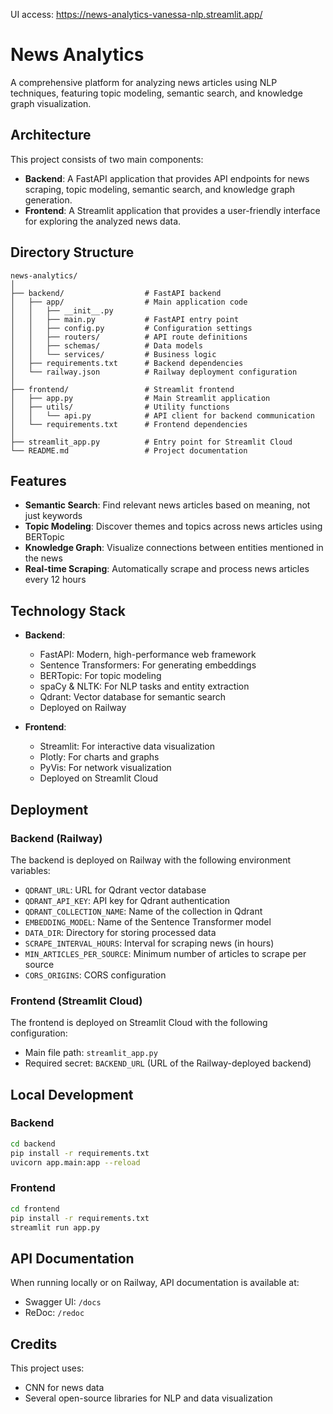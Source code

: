 UI access: https://news-analytics-vanessa-nlp.streamlit.app/

# News Analytics

A comprehensive platform for analyzing news articles using NLP techniques, featuring topic modeling, semantic search, and knowledge graph visualization.

## Architecture

This project consists of two main components:

- **Backend**: A FastAPI application that provides API endpoints for news scraping, topic modeling, semantic search, and knowledge graph generation.
- **Frontend**: A Streamlit application that provides a user-friendly interface for exploring the analyzed news data.

## Directory Structure

```
news-analytics/
│
├── backend/                  # FastAPI backend
│   ├── app/                  # Main application code
│   │   ├── __init__.py
│   │   ├── main.py           # FastAPI entry point
│   │   ├── config.py         # Configuration settings
│   │   ├── routers/          # API route definitions
│   │   ├── schemas/          # Data models
│   │   └── services/         # Business logic
│   ├── requirements.txt      # Backend dependencies
│   └── railway.json          # Railway deployment configuration
│
├── frontend/                 # Streamlit frontend
│   ├── app.py                # Main Streamlit application
│   ├── utils/                # Utility functions
│   │   └── api.py            # API client for backend communication
│   └── requirements.txt      # Frontend dependencies
│
├── streamlit_app.py          # Entry point for Streamlit Cloud
└── README.md                 # Project documentation
```

## Features

- **Semantic Search**: Find relevant news articles based on meaning, not just keywords
- **Topic Modeling**: Discover themes and topics across news articles using BERTopic
- **Knowledge Graph**: Visualize connections between entities mentioned in the news
- **Real-time Scraping**: Automatically scrape and process news articles every 12 hours

## Technology Stack

- **Backend**:
  - FastAPI: Modern, high-performance web framework
  - Sentence Transformers: For generating embeddings
  - BERTopic: For topic modeling
  - spaCy & NLTK: For NLP tasks and entity extraction
  - Qdrant: Vector database for semantic search
  - Deployed on Railway

- **Frontend**:
  - Streamlit: For interactive data visualization
  - Plotly: For charts and graphs
  - PyVis: For network visualization
  - Deployed on Streamlit Cloud

## Deployment

### Backend (Railway)

The backend is deployed on Railway with the following environment variables:

- `QDRANT_URL`: URL for Qdrant vector database
- `QDRANT_API_KEY`: API key for Qdrant authentication
- `QDRANT_COLLECTION_NAME`: Name of the collection in Qdrant
- `EMBEDDING_MODEL`: Name of the Sentence Transformer model
- `DATA_DIR`: Directory for storing processed data
- `SCRAPE_INTERVAL_HOURS`: Interval for scraping news (in hours)
- `MIN_ARTICLES_PER_SOURCE`: Minimum number of articles to scrape per source
- `CORS_ORIGINS`: CORS configuration

### Frontend (Streamlit Cloud)

The frontend is deployed on Streamlit Cloud with the following configuration:

- Main file path: `streamlit_app.py`
- Required secret: `BACKEND_URL` (URL of the Railway-deployed backend)

## Local Development

### Backend

```bash
cd backend
pip install -r requirements.txt
uvicorn app.main:app --reload
```

### Frontend

```bash
cd frontend
pip install -r requirements.txt
streamlit run app.py
```

## API Documentation

When running locally or on Railway, API documentation is available at:

- Swagger UI: `/docs`
- ReDoc: `/redoc`

## Credits

This project uses:
- CNN for news data
- Several open-source libraries for NLP and data visualization
